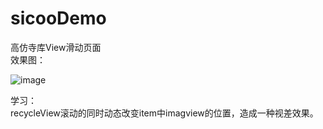 # sicooDemo
高仿寺库View滑动页面<br/>
效果图：

![image](https://github.com/daimaXZ/sicooDemo/blob/master/sicoo.gif)

学习：<br/>
recycleView滚动的同时动态改变item中imagview的位置，造成一种视差效果。

